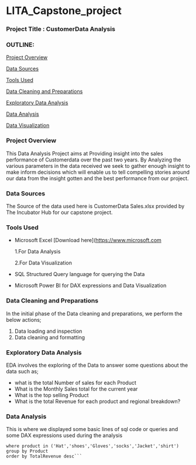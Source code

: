   # LITA_Capstone_project

### Project Title : CustomerData Analysis
 
### OUTLINE:

[Project Overview](#project-overview)

[Data Sources](#data-sources)

 
[Tools Used](#tools-used)


[Data Cleaning and Preparations](#data-cleaning-preparation)


[Exploratory Data Analysis](#exploratory-data-analysis)


[Data Analysis](#data-analysis)

[Data Visualization](#data-visualization)


### Project Overview
This Data Analysis Project aims at Providing insight into the sales performance of Customerdata over the past two years.
By Analyzing the various parameters in the data received we seek to gather enough insight to make inform decisions which will enable us to tell compelling stories around our data from the insight gotten and the best performance from our project.


### Data Sources 
The Source of the data used here is CustomerData Sales.xlsx provided by The Incubator Hub for our capstone project. 


### Tools Used
- Microsoft Excel [Download here](https://www.microsoft.com
  
  1.For Data Analysis
 
  2.For Data Visualization

- SQL Structured Query language for querying the Data 
- Microsoft Power BI for DAX expressions and Data Visualization

### Data Cleaning and Preparations
In the initial phase of the Data cleaning and preparations, we perform the below actions;
1. Data loading and inspection
2. Data cleaning and formatting

### Exploratory Data Analysis
 EDA involves the exploring of the Data to answer some questions about the data such as;
 - what is the total Number of sales for each Product
 - What is the Monthly Sales total for the current year
 - What is the top selling Product
 - What is the total Revenue for each product and regional breakdown?

 
### Data Analysis
This is where we displayed some basic lines of sql code or queries and some DAX expressions used during the analysis

```select product, sum(Total_sales) as TotalRevenue from [dbo].[LITA Capstone Dataset csv]
where product in ('Hat','shoes','Gloves','socks','Jacket','shirt')
group by Product
order by TotalRevenue desc```


